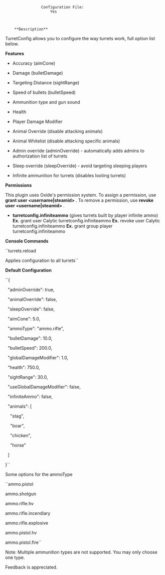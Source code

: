 

		
				
	
		
		
			
				
			
				
			
				
					Configuration File:
						Yes
					
	
			
		**Description** 


TurretConfig allows you to configure the way turrets work, full option list below.

**Features** 


* Accuracy (aimCone)

* Damage (bulletDamage)

* Targeting Distance (sightRange)

* Speed of bullets (bulletSpeed)

* Ammunition type and gun sound

* Health

* Player Damage Modifier

* Animal Override (disable attacking animals)

* Animal Whitelist (disable attacking specific animals)

* Admin override (adminOverride) - automatically adds admins to authorization list of turrets

* Sleep override (sleepOverride) - avoid targeting sleeping players

* Infinite ammunition for turrets (disables looting turrets)


**Permissions** 

This plugin uses Oxide's permission system. To assign a permission, use **grant user <username|steamid> <permission>** . To remove a permission, use **revoke user <username|steamid> <permission>** .


* **turretconfig.infiniteammo** (gives turrets built by player infinite ammo)
**Ex.**  grant user Calytic turretconfig.infiniteammo
**Ex.**  revoke user Calytic turretconfig.infiniteammo
**Ex.**  grant group player turretconfig.infiniteammo


**Console Commands** 

	
	
``turrets.reload

Applies configuration to all turrets``


**Default Configuration** 

	
	
``{

  "adminOverride": true,

  "animalOverride": false,

  "sleepOverride": false,

  "aimCone": 5.0,

  "ammoType": "ammo.rifle",

  "bulletDamage": 10.0,

  "bulletSpeed": 200.0,

  "globalDamageModifier": 1.0,

  "health": 750.0,

  "sightRange": 30.0,

  "useGlobalDamageModifier": false,

  "infiniteAmmo": false,

  "animals": [

    "stag",

    "boar",

    "chicken",

    "horse"

  ]

}``

Some options for the ammoType

	
	
``ammo.pistol

ammo.shotgun

ammo.rifle.hv

ammo.rifle.incendiary

ammo.rifle.explosive

ammo.pistol.hv

ammo.pistol.fire``


Note: Multiple ammunition types are not supported.  You may only choose one type.


Feedback is appreciated.
		
	
	
	